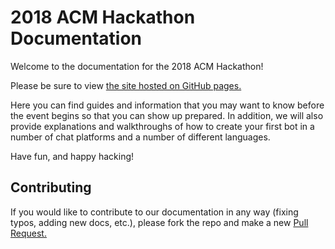 # 2018 ACM Hackathon Documentation

Welcome to the documentation for the 2018 ACM Hackathon!

Please be sure to view [the site hosted on GitHub pages.][docs-link]

Here you can find guides and information that you may want to know
before the event begins so that you can show up prepared.
In addition, we will also provide explanations and walkthroughs of how
to create your first bot in a number of chat platforms and a number
of different languages.

Have fun, and happy hacking!

## Contributing

If you would like to contribute to our documentation in any way (fixing
typos, adding new docs, etc.), please fork the repo and make a new [Pull Request.][add-pr]

[docs-link]: todo
[add-pr]: https://github.com/UWB-ACM/Hackathon-Docs/pulls
